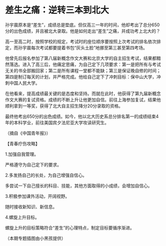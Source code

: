 # 差生之痛：逆转三本到北大

孙宇晨原本是“差生”，成绩总是垫底。但仅高三一年的时间，他却考出了总分650分的出色成绩，并且被北大录取。他是如何走出“差生”之痛，并成功考上北大的？

高一至高二时，按照学校的规定，考试时的座位顺序要按照上次考试的排名依次排定，而孙宇晨每次考试都要提着书包“灰头土脸”地挪至第三甚至第四考场。

他曾先后报名参加了第八届新概念作文大赛和北京大学的自主招生考试，结果都黯然落选。进入了高三后，他痛定思痛，为自己定下几项要求：第一是把所有与考试无关的书全部搬回家；第二是所有课程一堂都不能缺；第三是保证晚自修的时间；第四是制订每天的计划，并严格完成。他给自己定下了冲刺目标：保中山大学，冲刺中国人民大学。

在他看来，提高成绩最关键的是态度和坚持。而就在此时，他获得了第九届新概念作文大赛的复试资格。成绩的不断上升让他更加自信。前往上海参加复试，结果他顺利拿到一等奖，获得了北大自主招生降分20分录取的资格。

最终他考出650分的出色成绩。如今，他以北大历史系总分排名第一的成绩结束4年的本科学业，前往美国宾夕法尼亚大学攻读研究生。

（摘自《中国青年报》）

【青春疗伤攻略】

1.加强自我管理。

严格遵守为自己定下的要求。

2.多发扬自己的长处，为自己增强自信心。

多尝试一下自己擅长的科目、技能，其他方面取得的小成绩，会增加自信心。

3.积极参加课外活动，开阔视野。

随时接收新知识、新信息。

4.螺旋上升目标。

螺旋上升的目标策略符合“差生”的心理特点，制定目标要循序渐进。

（本期专题插图由小黑孩提供）